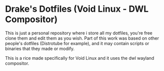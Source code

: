 # Drake's Dotfiles (Void Linux - DWL Compositor)

This is just a personal repository where i store all my dotfiles, you're free
clone them and edit them as you wish. Part of this work was based on other
people's dotfiles (Distrotube for example), and it may contain scripts or
binaries that they made or modify.

This is a rice made specifically for Void Linux and it uses the dwl wayland
compositor.
